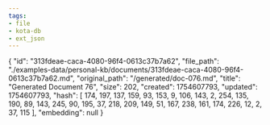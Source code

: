 ```yaml
---
tags:
- file
- kota-db
- ext_json
---
```

{
  "id": "313fdeae-caca-4080-96f4-0613c37b7a62",
  "file_path": "./examples-data/personal-kb/documents/313fdeae-caca-4080-96f4-0613c37b7a62.md",
  "original_path": "/generated/doc-076.md",
  "title": "Generated Document 76",
  "size": 202,
  "created": 1754607793,
  "updated": 1754607793,
  "hash": [
    174,
    197,
    137,
    159,
    93,
    153,
    9,
    106,
    143,
    2,
    254,
    135,
    190,
    89,
    143,
    245,
    90,
    195,
    37,
    218,
    209,
    149,
    51,
    167,
    238,
    161,
    174,
    226,
    12,
    2,
    37,
    115
  ],
  "embedding": null
}